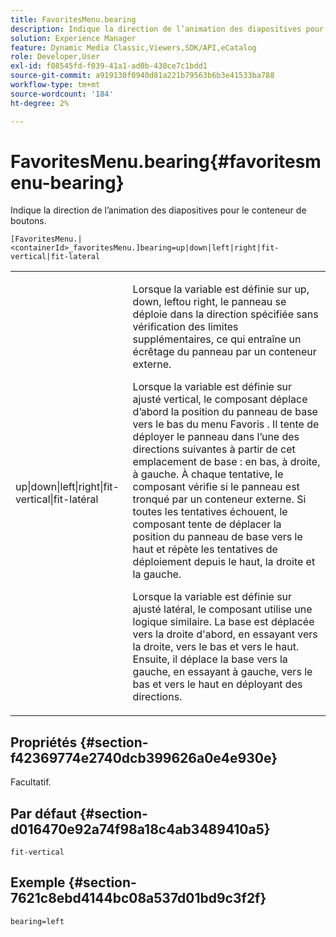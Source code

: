```yaml
---
title: FavoritesMenu.bearing
description: Indique la direction de l’animation des diapositives pour le conteneur de boutons.
solution: Experience Manager
feature: Dynamic Media Classic,Viewers,SDK/API,eCatalog
role: Developer,User
exl-id: f08545fd-f039-41a1-ad0b-430ce7c1bdd1
source-git-commit: a919130f0940d81a221b79563b6b3e41533ba788
workflow-type: tm+mt
source-wordcount: '184'
ht-degree: 2%

---
```


# FavoritesMenu.bearing{#favoritesmenu-bearing}

Indique la direction de l’animation des diapositives pour le conteneur de boutons.

`[FavoritesMenu.|<containerId>_favoritesMenu.]bearing=up|down|left|right|fit-vertical|fit-lateral`

<table id="table_2B109D2F91E64B5382B31921C3780FA5"> 
 <tbody> 
  <tr> 
   <td colname="col1"> <p><span class="codeph"> up|down|left|right|fit-vertical|fit-latéral</span> </p> </td> 
   <td colname="col2"> <p> Lorsque la variable est définie sur <span class="codeph"> up</span>, <span class="codeph"> down</span>, <span class="codeph"> left</span>ou <span class="codeph"> right</span>, le panneau se déploie dans la direction spécifiée sans vérification des limites supplémentaires, ce qui entraîne un écrêtage du panneau par un conteneur externe. </p> <p>Lorsque la variable est définie sur <span class="codeph"> ajusté vertical</span>, le composant déplace d’abord la position du panneau de base vers le bas du menu Favoris . Il tente de déployer le panneau dans l’une des directions suivantes à partir de cet emplacement de base : en bas, à droite, à gauche. À chaque tentative, le composant vérifie si le panneau est tronqué par un conteneur externe. Si toutes les tentatives échouent, le composant tente de déplacer la position du panneau de base vers le haut et répète les tentatives de déploiement depuis le haut, la droite et la gauche. </p> <p>Lorsque la variable est définie sur <span class="codeph"> ajusté latéral</span>, le composant utilise une logique similaire. La base est déplacée vers la droite d'abord, en essayant vers la droite, vers le bas et vers le haut. Ensuite, il déplace la base vers la gauche, en essayant à gauche, vers le bas et vers le haut en déployant des directions. </p> </td> 
  </tr> 
 </tbody> 
</table>

## Propriétés {#section-f42369774e2740dcb399626a0e4e930e}

Facultatif.

## Par défaut {#section-d016470e92a74f98a18c4ab3489410a5}

`fit-vertical`

## Exemple {#section-7621c8ebd4144bc08a537d01bd9c3f2f}

`bearing=left`
